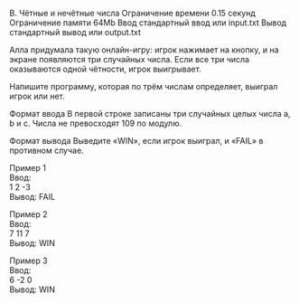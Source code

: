 B. Чётные и нечётные числа
Ограничение времени	0.15 секунд
Ограничение памяти	64Mb
Ввод	стандартный ввод или input.txt
Вывод	стандартный вывод или output.txt

Алла придумала такую онлайн-игру: игрок нажимает на кнопку, и на экране появляются три случайных числа. Если все три числа оказываются одной чётности, игрок выигрывает.

Напишите программу, которая по трём числам определяет, выиграл игрок или нет.

Формат ввода
В первой строке записаны три случайных целых числа a, b и c. Числа не превосходят 109 по модулю.

Формат вывода
Выведите «WIN», если игрок выиграл, и «FAIL» в противном случае.

Пример 1<br/>
Ввод:<br/> 
1 2 -3<br/>
Вывод: FAIL<br/>

Пример 2<br/>
Ввод:<br/> 
7 11 7<br/>
Вывод: WIN<br/>

Пример 3<br/>
Ввод:<br/> 
6 -2 0<br/>
Вывод: WIN<br/>